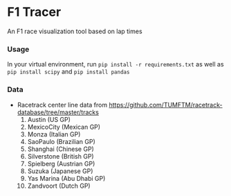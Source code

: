 # F1 Tracer
An F1 race visualization tool based on lap times

### Usage
In your virtual environment, run `pip install -r requirements.txt` as well as `pip install scipy` and `pip install pandas`

### Data
- Racetrack center line data from https://github.com/TUMFTM/racetrack-database/tree/master/tracks 
    1. Austin (US GP)
    2. MexicoCity (Mexican GP)
    3. Monza (Italian GP)
    4. SaoPaulo (Brazilian GP)
    5. Shanghai (Chinese GP)
    6. Silverstone (British GP)
    7. Spielberg (Austrian GP)
    8. Suzuka (Japanese GP)
    9. Yas Marina (Abu Dhabi GP)
    10. Zandvoort (Dutch GP)
